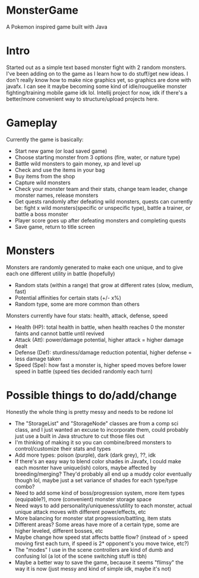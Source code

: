 # MonsterGame
A Pokemon inspired game built with Java

# Intro

Started out as a simple text based monster fight with 2 random monsters.
I've been adding on to the game as I learn how to do stuff/get new ideas.
I don't really know how to make nice graphics yet, so graphics are done with javafx.
I can see it maybe becoming some kind of idle/rouguelike monster fighting/training mobile game idk lol. 
Intellij project for now, idk if there's a better/more convenient way to structure/upload projects here.


# Gameplay

Currently the game is basically:
- Start new game (or load saved game)
- Choose starting monster from 3 options (fire, water, or nature type)
- Battle wild monsters to gain money, xp and level up
- Check and use the items in your bag
- Buy items from the shop
- Capture wild monsters
- Check your monster team and their stats, change team leader, change monster names, release monsters
- Get quests randomly after defeating wild monsters, quests can currently be: fight x wild monsters(specific or unspecific type), battle a trainer, or battle a boss monster
- Player score goes up after defeating monsters and completing quests
- Save game, return to title screen

# Monsters

Monsters are randomly generated to make each one unique, and to give each one different utility in battle (hopefully)
- Random stats (within a range) that grow at different rates (slow, medium, fast)
- Potential affinities for certain stats (+/- x%)
- Random type, some are more common than others

Monsters currently have four stats: health, attack, defense, speed
- Health (HP): total health in battle, when health reaches 0 the monster faints and cannot battle until revived
- Attack (Att): power/damage potential, higher attack = higher damage dealt
- Defense (Def): sturdiness/damage reduction potential, higher defense = less damage taken
- Speed (Spe): how fast a monster is, higher speed moves before lower speed in battle (speed ties decided randomly each turn)

# Possible things to do/add/change

Honestly the whole thing is pretty messy and needs to be redone lol
- The "StorageList" and "StorageNode" classes are from a comp sci class, and I just wanted an excuse to incorporate them,
   could probably just use a built in Java structure to cut those files out
- I'm thinking of making it so you can combine/breed monsters to control/customize their stats and types
- Add more types: poison (purple), dark (dark grey), ??, idk
- If there's an easy way to blend color shades in Javafx, I could make each mosnter have unique(ish) colors, maybe affected by breeding/merging?
   They'd probably all end up a muddy color eventually though lol, maybe just a set variance of shades for each type/type combo?
- Need to add some kind of boss/progression system, more item types (equipable?), more (convenient) monster storage space
- Need ways to add personality/uniqueness/utility to each monster, actual unique attack moves with different power/effects, etc
- More balancing for monster stat progression/battling, item stats
- Different areas? Some areas have more of a certain type, some are higher leveled, different bosses, etc
- Maybe change how speed stat affects battle flow? (instead of > speed moving first each turn, if speed is 2* opponent's you move twice, etc?)
- The "modes" I use in the scene controllers are kind of dumb and confusing lol (a lot of the scene switching stuff is tbh)
- Maybe a better way to save the game, because it seems "flimsy" the way it is now (just messy and kind of simple idk, maybe it's not)
